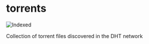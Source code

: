 torrents 
========
![Indexed](https://img.shields.io/badge/indexed-240531-blue)

Collection of torrent files discovered in the DHT network
